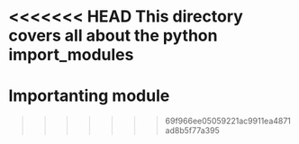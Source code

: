 <<<<<<< HEAD
This directory covers all about the python import_modules
=======
# Importanting module
>>>>>>> 69f966ee05059221ac9911ea4871ad8b5f77a395
